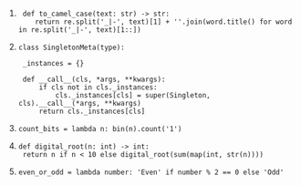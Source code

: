 1. ```
    def to_camel_case(text: str) -> str:
       return re.split('_|-', text)[1] + ''.join(word.title() for word in re.split('_|-', text)[1::])
    ```
2. ```
   class SingletonMeta(type):
   
    _instances = {}

    def __call__(cls, *args, **kwargs):
        if cls not in cls._instances:
            cls._instances[cls] = super(Singleton, cls).__call__(*args, **kwargs)
        return cls._instances[cls]
   ```
3. ```
   count_bits = lambda n: bin(n).count('1')
   ```
4. ```
   def digital_root(n: int) -> int:
    return n if n < 10 else digital_root(sum(map(int, str(n))))
   ```
5. ```
   even_or_odd = lambda number: 'Even' if number % 2 == 0 else 'Odd'
   ```